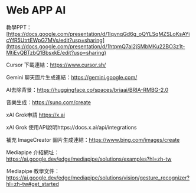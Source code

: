 # Web APP AI
教學PPT：[https://docs.google.com/presentation/d/1IqvnqGd6g_oQYLSqMZSLoKsAYicYfR5UtrtEWpG7MVs/edit?usp=sharing](https://docs.google.com/presentation/d/1htpmQ7aI2jSMbMKu22BO3z1t-MtiEvQBTzbQ1BbsxkE/edit?usp=sharing)

Cursor 下載連結：https://www.cursor.sh/

Gemini 聊天圖片生成連結：https://gemini.google.com/

AI去除背景：https://huggingface.co/spaces/briaai/BRIA-RMBG-2.0

音樂生成：https://suno.com/create

xAI Grok申請 https://x.ai

xAI Grok 使用API說明https://docs.x.ai/api/integrations


補充
ImageCreator 圖片生成連結：https://www.bing.com/images/create


Mediapipe 介紹網址：https://ai.google.dev/edge/mediapipe/solutions/examples?hl=zh-tw

Ｍediapipe 教學文件：https://ai.google.dev/edge/mediapipe/solutions/vision/gesture_recognizer?hl=zh-tw#get_started
